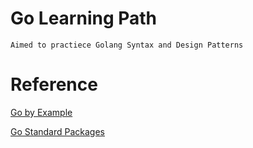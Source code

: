 # Go Learning Path
```Aimed to practiece Golang Syntax and Design Patterns```

# Reference
[Go by Example](https://gobyexample.com/)

[Go Standard Packages](https://pkg.go.dev/std)
